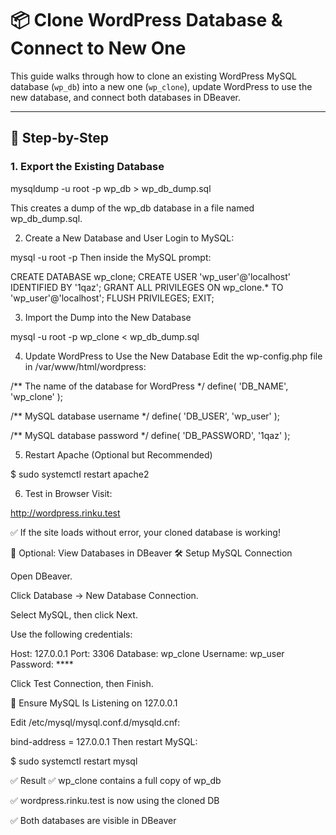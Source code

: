 # 📦 Clone WordPress Database & Connect to New One

This guide walks through how to clone an existing WordPress MySQL database (`wp_db`) into a new one (`wp_clone`), update WordPress to use the new database, and connect both databases in DBeaver.

---

## 🔁 Step-by-Step

### 1. Export the Existing Database

mysqldump -u root -p wp_db > wp_db_dump.sql

This creates a dump of the wp_db database in a file named wp_db_dump.sql.

2. Create a New Database and User
Login to MySQL:

mysql -u root -p
Then inside the MySQL prompt:

CREATE DATABASE wp_clone;
CREATE USER 'wp_user'@'localhost' IDENTIFIED BY '1qaz';
GRANT ALL PRIVILEGES ON wp_clone.* TO 'wp_user'@'localhost';
FLUSH PRIVILEGES;
EXIT;


3. Import the Dump into the New Database

mysql -u root -p wp_clone < wp_db_dump.sql


4. Update WordPress to Use the New Database
Edit the wp-config.php file in /var/www/html/wordpress:

/** The name of the database for WordPress */
define( 'DB_NAME', 'wp_clone' );

/** MySQL database username */
define( 'DB_USER', 'wp_user' );

/** MySQL database password */
define( 'DB_PASSWORD', '1qaz' );


5. Restart Apache (Optional but Recommended)

$ sudo systemctl restart apache2


6. Test in Browser
Visit:

http://wordpress.rinku.test

✅ If the site loads without error, your cloned database is working!


🐬 Optional: View Databases in DBeaver
🛠️ Setup MySQL Connection

Open DBeaver.

Click Database → New Database Connection.

Select MySQL, then click Next.

Use the following credentials:

Host: 127.0.0.1
Port: 3306
Database: wp_clone
Username: wp_user
Password: ****

Click Test Connection, then Finish.

🔧 Ensure MySQL Is Listening on 127.0.0.1

Edit /etc/mysql/mysql.conf.d/mysqld.cnf:

bind-address = 127.0.0.1
Then restart MySQL:

$ sudo systemctl restart mysql


✅ Result
✅ wp_clone contains a full copy of wp_db

✅ wordpress.rinku.test is now using the cloned DB

✅ Both databases are visible in DBeaver

